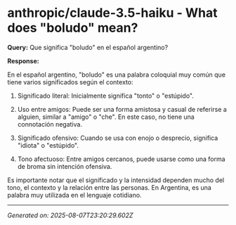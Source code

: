 # anthropic/claude-3.5-haiku - What does "boludo" mean?

**Query:** Que significa "boludo" en el español argentino?



**Response:**

En el español argentino, "boludo" es una palabra coloquial muy común que tiene varios significados según el contexto:

1. Significado literal: Inicialmente significa "tonto" o "estúpido".

2. Uso entre amigos: Puede ser una forma amistosa y casual de referirse a alguien, similar a "amigo" o "che". En este caso, no tiene una connotación negativa.

3. Significado ofensivo: Cuando se usa con enojo o desprecio, significa "idiota" o "estúpido".

4. Tono afectuoso: Entre amigos cercanos, puede usarse como una forma de broma sin intención ofensiva.

Es importante notar que el significado y la intensidad dependen mucho del tono, el contexto y la relación entre las personas. En Argentina, es una palabra muy utilizada en el lenguaje cotidiano.

---
*Generated on: 2025-08-07T23:20:29.602Z*
